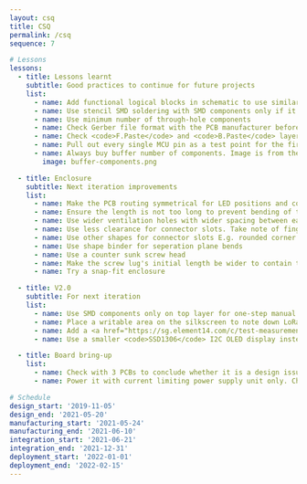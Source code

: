 ```yaml
---
layout: csq
title: CSQ
permalink: /csq
sequence: 7

# Lessons
lessons:
  - title: Lessons learnt
    subtitle: Good practices to continue for future projects
    list:
      - name: Add functional logical blocks in schematic to use similar circuits in future versions or other projects
      - name: Use stencil SMD soldering with SMD components only if it is necessary. Else, use a PCB assembly service.
      - name: Use minimum number of through-hole components
      - name: Check Gerber file format with the PCB manufacturer before rendering them
      - name: Check <code>F.Paste</code> and <code>B.Paste</code> layers for SMD stencil pattern
      - name: Pull out every single MCU pin as a test point for the first version of the project.
      - name: Always buy buffer number of components. Image is from the book Designing Electronics That Work by Hunter Scott.
        image: buffer-components.png

  - title: Enclosure
    subtitle: Next iteration improvements
    list:
      - name: Make the PCB routing symmetrical for LED positions and connector slots
      - name: Ensure the length is not too long to prevent bending of the material
      - name: Use wider ventilation holes with wider spacing between each of them
      - name: Use less clearance for connector slots. Take note of finger access
      - name: Use other shapes for connector slots E.g. rounded corner or trapezoid
      - name: Use shape binder for seperation plane bends
      - name: Use a counter sunk screw head
      - name: Make the screw lug's initial length be wider to contain the screw head so that it can sink into the surface
      - name: Try a snap-fit enclosure

  - title: V2.0
    subtitle: For next iteration
    list:
      - name: Use SMD components only on top layer for one-step manual SMD stencil soldering process
      - name: Place a writable area on the silkscreen to note down LoRa node address, PCB number, frequency or other info
      - name: Add a <a href="https://sg.element14.com/c/test-measurement/test-connectors-ic-clips/pcb-test-points?connector-mounting=surface-mount">surface mount PCB test point</a> for <code>VBAT</code>, <code>VBUS</code>, <code>3.3V</code>, <code>5V</code>, <code>GND</code> and SPI points.
      - name: Use a smaller <code>SSD1306</code> I2C OLED display instead of E-Ink. It's cheaper and easier to source and buy.

  - title: Board bring-up
    list:
      - name: Check with 3 PCBs to conclude whether it is a design issue or a soldering / manufacturing / assembly issue
      - name: Power it with current limiting power supply unit only. Check all the power test points such as <code>VBAT</code>, <code>VBUS</code>, <code>3.3V</code>, <code>5V</code>, <code>GND</code>.

# Schedule
design_start: '2019-11-05'
design_end: '2021-05-20'
manufacturing_start: '2021-05-24'
manufacturing_end: '2021-06-10'
integration_start: '2021-06-21'
integration_end: '2021-12-31'
deployment_start: '2022-01-01'
deployment_end: '2022-02-15'
---
```


